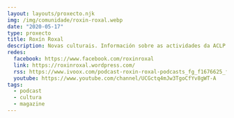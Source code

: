 ```yaml
---
layout: layouts/proxecto.njk
img: /img/comunidade/roxin-roxal.webp
date: "2020-05-17"
type: proxecto
title: Roxín Roxal
description: Novas culturais. Información sobre as actividades da ACLP Roxín Roxal e outras novas de interese.
redes:
  facebook: https://www.facebook.com/roxinroxal
  link: https://roxinroxal.wordpress.com/
  rss: https://www.ivoox.com/podcast-roxin-roxal-podcasts_fg_f1676625_filtro_1.xml
  youtube: https://www.youtube.com/channel/UCGctq4mJw3TgoCfYv8gWT-A
tags:
  - podcast
  - cultura
  - magazine
---
```

